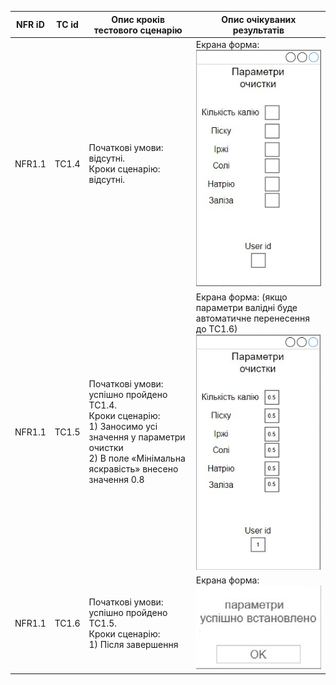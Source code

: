 | NFR iD | TC id | Опис кроків тестового сценарію | Опис очікуваних результатів |
| ----- | ----- | ------------------------------ | --------------------------- |
| NFR1.1 | TC1.4 |  Початкові умови: відсутні. <br> Кроки сценарію: відсутні. | Екрана форма: <br> ![PICTURE1](PICTURE1.jpg) |
| NFR1.1 | TC1.5 |  Початкові умови: успішно пройдено TC1.4. <br> Кроки сценарію: <br> 1) Заносимо усі значення у параметри очистки <br> 2) В поле «Мінімальна яскравість» внесено значення 0.8 | Екрана форма: (якщо параметри валідні буде автоматичне перенесення до ТС1.6) <br> ![PICTURE2](PICTURE2.jpg) |
| NFR1.1 | TC1.6 | Початкові умови: успішно пройдено TC1.5. <br> Кроки сценарію: <br> 1) Після завершення | Екрана форма: <br> ![PICTURE4](PICTURE4.jpg) |
